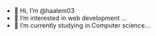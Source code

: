 - 👋 Hi, I’m @haalem03
- 👀 I’m interested in web development ...
- 🌱 I’m currently studying in Computer science...

<!---
haalem03/haalem03 is a ✨ special ✨ repository because its `README.md` (this file) appears on your GitHub profile.
You can click the Preview link to take a look at your changes.
--->
